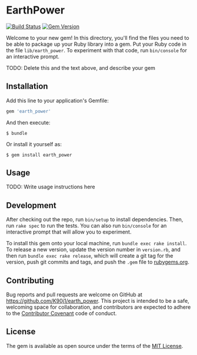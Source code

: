 # EarthPower
[![Build Status](https://travis-ci.org/K90j1/earth_power.svg?branch=master)](https://travis-ci.org/K90j1/earth_power)
[![Gem Version](https://badge.fury.io/rb/earth_power.svg)](https://badge.fury.io/rb/earth_power)

Welcome to your new gem! In this directory, you'll find the files you need to be able to package up your Ruby library into a gem. Put your Ruby code in the file `lib/earth_power`. To experiment with that code, run `bin/console` for an interactive prompt.

TODO: Delete this and the text above, and describe your gem

## Installation

Add this line to your application's Gemfile:

```ruby
gem 'earth_power'
```

And then execute:

    $ bundle

Or install it yourself as:

    $ gem install earth_power

## Usage

TODO: Write usage instructions here

## Development

After checking out the repo, run `bin/setup` to install dependencies. Then, run `rake spec` to run the tests. You can also run `bin/console` for an interactive prompt that will allow you to experiment.

To install this gem onto your local machine, run `bundle exec rake install`. To release a new version, update the version number in `version.rb`, and then run `bundle exec rake release`, which will create a git tag for the version, push git commits and tags, and push the `.gem` file to [rubygems.org](https://rubygems.org).

## Contributing

Bug reports and pull requests are welcome on GitHub at https://github.com/K90j1/earth_power. This project is intended to be a safe, welcoming space for collaboration, and contributors are expected to adhere to the [Contributor Covenant](http://contributor-covenant.org) code of conduct.


## License

The gem is available as open source under the terms of the [MIT License](http://opensource.org/licenses/MIT).

